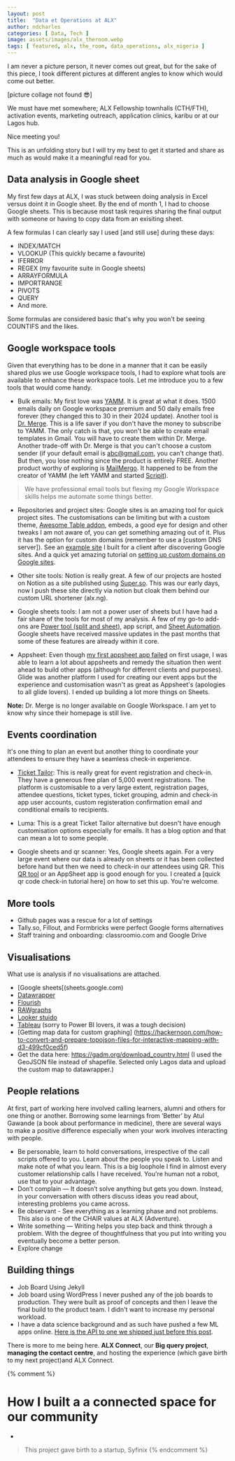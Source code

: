```yaml
---
layout: post
title:  "Data et Operations at ALX"
author: ndcharles
categories: [ Data, Tech ]
image: assets/images/alx_theroom.webp
tags: [ featured, alx, the_room, data_operations, alx_nigeria ]
---
```

I am never a picture person, it never comes out great, but for the sake of this piece, I took different pictures at different angles to know which would come out better.

[picture collage not found 😎]

We must have met somewhere; ALX Fellowship townhalls (CTH/FTH), activation events, marketing outreach, application clinics, karibu or at our Lagos hub.

Nice meeting you!

This is an unfolding story but I will try my best to get it started and share as much as would make it a meaningful read for you.

## Data analysis in Google sheet
My first few days at ALX, I was stuck between doing analysis in Excel versus doint it in Google sheet. By the end of month 1, I had to choose Google sheets. This is because most task requires sharing the final output with someone or having to copy data from an exisiting sheet.

A few formulas I can clearly say I used [and still use] during these days:
- INDEX/MATCH
- VLOOKUP (This quickly became a favourite)
- IFERROR
- REGEX (my favourite suite in Google sheets)
- ARRAYFORMULA
- IMPORTRANGE
- PIVOTS
- QUERY
- And more.

Some formulas are considered basic that's why you won't be seeing COUNTIFS and the likes.

## Google workspace tools
Given that everything has to be done in a manner that it can be easily shared plus we use Google workspace tools, I had to explore what tools are available to enhance these workspace tools. Let me introduce you to a few tools that would come handy.

- Bulk emails: My first love was [YAMM](https://yamm.com/). It is great at what it does. 1500 emails daily on Google workspace premium and 50 daily emails free forever (they changed this to 30 in their 2024 update). Another tool is [Dr. Merge](https://drmerge.com/). This is a life saver if you don't have the money to subscribe to YAMM. The only catch is that, you won't be able to create email templates in Gmail. You will have to create them within Dr. Merge. Another trade-off with Dr. Merge is that you can't choose a custom sender (if your default email is abc@gmail.com, you can't change that). But then, you lose nothing since the product is entirely FREE. Another product worthy of exploring is [MailMergo](https://www.mergo.app/). It happened to be from the creator of YAMM (he left YAMM and started [Scripit](https://www.scriptit.fr/)).

> We have professional email tools but flexing my Google Workspace skills helps me automate some things better.

- Repositories and project sites: Google sites is an amazing tool for quick project sites. The customisations can be limiting but with a custom theme, [Awesome Table addon](https://awesome-table.com/apps), embeds, a good eye for design and other tweaks I am not aware of, you can get something amazing out of it. Plus it has the option for custom domains (remember to use a [custom DNS server]).
See an [example site](aglaw.com.ng) I built for a client after discovering Google sites. And a quick yet amazing tutorial on [setting up custom domains on Google sites](https://www.steegle.com/google-sites/how-to/assign-custom-url-domain-personal).

- Other site tools: Notion is really great. A few of our projects are hosted on Notion as a site published using [Super.so](https://super.so). This was our early days, now I push these site directly via notion but cloak them behind our custom URL shortener (alx.ng).

- Google sheets tools: I am not a power user of sheets but I have had a fair share of the tools for most of my analysis. A few of my go-to add-ons are [Power tool (split and sheet)](https://www.ablebits.com/google-sheets-add-ons/power-tools/index.php), app script, and [Sheet Automation](https://workspace.google.com/marketplace/app/sheet_automation_automate_google_sheets/250108887537). Google sheets have received massive updates in the past months that some of these features are already within it core.

- Appsheet: Even though [my first appsheet app failed](../first-appsheet-app-failed) on first usage, I was able to learn a lot about appsheets and remedy the situation then went ahead to build other apps (although for different clients and purposes). Glide was another platform I used for creating our event apps but the experience and customisation wasn't as great as Appsheet's (apologies to all glide lovers). I ended up building a lot more things on Sheets.

**Note:** Dr. Merge is no longer available on Google Workspace. I am yet to know why since their homepage is still live.

## Events coordination
It's one thing to plan an event but another thing to coordinate your attendees to ensure they have a seamless check-in experience. 

- [Ticket Tailor](https://tickettailor.com): This is really great for event registration and check-in. They have a generous free plan of 5,000 event registrations. The platform is customisable to a very large extent, registration pages, attendee questions, ticket types, ticket grouping, admin and check-in app user accounts, custom registeration confirmation email and conditional emails to recipients.

- Luma: This is a great Ticket Tailor alternative but doesn't have enough customisation options especially for emails. It has a blog option and that can mean a lot to some people.

- Google sheets and qr scanner: Yes, Google sheets again. For a very large event where our data is already on sheets or it has been collected before hand but then we need to check-in our attendees using QR. This [QR tool](https://qrexplore.com/checkin/) or an AppSheet app is good enough for you. I created a [quick qr code check-in tutorial here] on how to set this up. You're welcome.

## More tools 
- Github pages was a rescue for a lot of settings 
- Tally.so, Fillout, and Formbricks were perfect Google forms alternatives
- Staff training and onboarding: classroomio.com and Google Drive

## Visualisations
What use is analysis if no visualisations are attached.
- [Google sheets[(sheets.google.com)
- [Datawrapper](https://datawrapper.de)
- [Flourish](https://flourish.studio/)
- [RAWgraphs](https://rawgraphs.io)
- [Looker stuido](https://lookerstudio.google.com/)
- [Tableau](https://public.tableau.com/app) (sorry to Power BI lovers, it was a tough decision)
- [Getting map data for custom graphing] (https://hackernoon.com/how-to-convert-and-prepare-topojson-files-for-interactive-mapping-with-d3-499cf0ced5f)
- Get the data here: https://gadm.org/download_country.html (I used the GeoJSON file instead of shapefile. Selected only Lagos data and upload the custom map to datawrapper.) 

## People relations
At first, part of working here involved calling learners, alumni and others for one thing or another. Borrowing some learnings from ‘Better’ by Atul Gawande (a book about performance in medicine), there are several ways to make a positive difference especially when your work involves interacting with people.

- Be personable, learn to hold conversations, irrespective of the call scripts offered to you. Learn about the people you speak to. Listen and make note of what you learn. This is a big loophole I find in almost every customer relationship calls I have received. You're human not a robot, use that to your advantage.
- Don’t complain — It doesn’t solve anything but gets you down. Instead, in your conversation with others discuss ideas you read about, interesting problems you came across.
- Be observant - See everything as a learning phase and not problems. This also is one of the CHAIR values at ALX (Adventure).
- Write something — Writing helps you step back and think through a problem. With the degree of thoughtfulness that you put into writing you eventually become a better person.
- Explore change

## Building things 
- Job Board Using Jekyll
- Job board using WordPress
I never pushed any of the job boards to production. They were built as proof of concepts and then I leave the final build to the product team. I didn't want to increase my personal workload.
- I have a data science background and as such have pushed a few ML apps online. [Here is the API to one we shipped just before this post](alx-connect-w9h3.onrender.com).

There is more to me being here. **ALX Connect**, our **Big query project**, **managing the contact centre**, and hosting the experience (which gave birth to my next project)and ALX Connect.

{% comment %}
# How I built a a connected space for our community
- 
> This project gave birth to a startup, Syfinix
{% endcomment %}